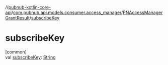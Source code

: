 //[pubnub-kotlin-core-api](../../../index.md)/[com.pubnub.api.models.consumer.access_manager](../index.md)/[PNAccessManagerGrantResult](index.md)/[subscribeKey](subscribe-key.md)

# subscribeKey

[common]\
val [subscribeKey](subscribe-key.md): [String](https://kotlinlang.org/api/latest/jvm/stdlib/kotlin-stdlib/kotlin/-string/index.html)
